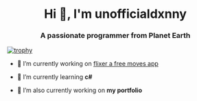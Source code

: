 <h1 align="center">Hi 👋, I'm unofficialdxnny</h1>

<h3 align="center">A passionate programmer from Planet Earth</h3>

[![trophy](https://github-profile-trophy.vercel.app/?username=unofficialdxnny&theme=onedark)](https://instagram.com/unofficialdxnny)

- 🔭 I’m currently working on [flixer a free moves app](https://github.com/unofficialdxnny/flixer)

- 🌱 I’m currently learning **c#**

- 👯 I’m also currently working on **my portfolio**
